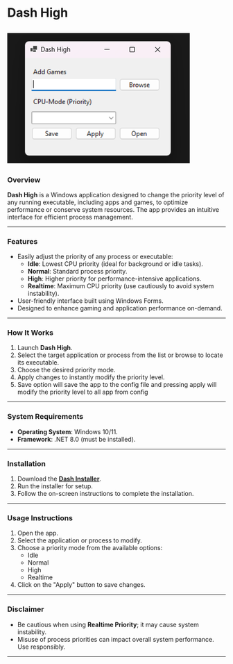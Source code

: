# **Dash High**
![DashHigh](https://github.com/acedmicabhishek/Dash-High/blob/main/DashHigh.png)
---

### **Overview**

**Dash High** is a Windows application designed to change the priority level of any running executable, including apps and games, to optimize performance or conserve system resources. The app provides an intuitive interface for efficient process management.

---

### **Features**

- Easily adjust the priority of any process or executable:
  - **Idle**: Lowest CPU priority (ideal for background or idle tasks).
  - **Normal**: Standard process priority.
  - **High**: Higher priority for performance-intensive applications.
  - **Realtime**: Maximum CPU priority (use cautiously to avoid system instability).
- User-friendly interface built using Windows Forms.
- Designed to enhance gaming and application performance on-demand.

---

### **How It Works**

1. Launch **Dash High**.
2. Select the target application or process from the list or browse to locate its executable.
3. Choose the desired priority mode.
4. Apply changes to instantly modify the priority level.
5. Save option will save the app to the config file and pressing apply will modify the priority level to all app from config

---

### **System Requirements**

- **Operating System**: Windows 10/11.
- **Framework**: .NET 8.0 (must be installed).

---

### **Installation**

1. Download the [**Dash Installer**](https://github.com/acedmicabhishek/Dash-High/releases/tag/v1.0.0).
2. Run the installer for setup.
3. Follow the on-screen instructions to complete the installation.
---

### **Usage Instructions**

1. Open the app.
2. Select the application or process to modify.
3. Choose a priority mode from the available options:
   - Idle
   - Normal
   - High
   - Realtime
4. Click on the "Apply" button to save changes.

---

### **Disclaimer**

- Be cautious when using **Realtime Priority**; it may cause system instability.
- Misuse of process priorities can impact overall system performance. Use responsibly.

---
